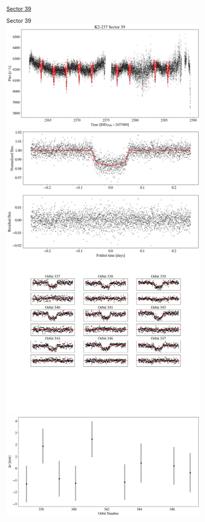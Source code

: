 [Sector 39](#sector39)

<a name = "sector39"></a>
Sector 39
![alt text](/tt/K2-237_Sector_39/K2-237_Sector_39_a_TimeSeries.png)
![alt text](/tt/K2-237_Sector_39/K2-237_Sector_39_b_FoldedLightCurve.png)
![alt text](/tt/K2-237_Sector_39/K2-237_Sector_39_b_IndividualTransitsWithFit.png)
![alt text](/tt/K2-237_Sector_39/K2-237_Sector_39_c_TimingResiduals.png)


